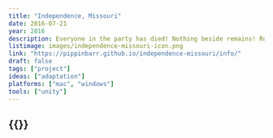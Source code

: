 ```yaml
---
title: "Independence, Missouri"
date: 2016-07-21
year: 2016
description: Everyone in the party has died! Nothing beside remains! Round the decay of that colossal wreck, boundless and bare the lone and level sands stretch far away!
listimage: images/independence-missouri-icon.png
link: "https://pippinbarr.github.io/independence-missouri/info/"
draft: false
tags: ["project"]
ideas: ["adaptation"]
platforms: ["mac", "windows"]
tools: ["unity"]
---
```


## {{<param title >}}

